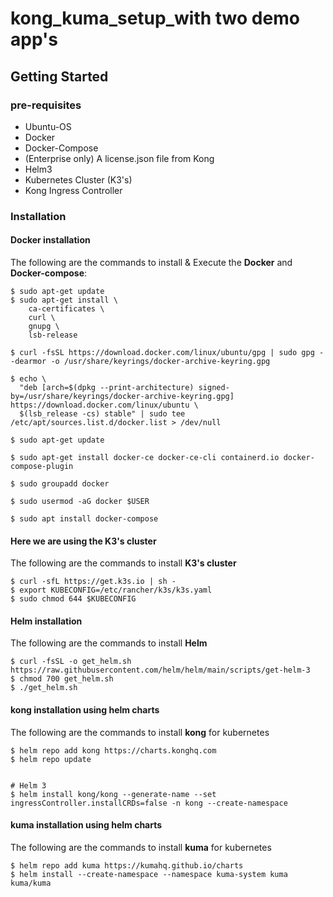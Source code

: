 # kong_kuma_setup_with two demo app's

## Getting Started

### pre-requisites

* Ubuntu-OS
* Docker
* Docker-Compose
* (Enterprise only) A license.json file from Kong
* Helm3
* Kubernetes Cluster (K3's)
* Kong Ingress Controller


### Installation

 #### Docker installation
 The following are the commands to install & Execute the  **Docker** and  **Docker-compose**:

```
$ sudo apt-get update
$ sudo apt-get install \
    ca-certificates \
    curl \
    gnupg \
    lsb-release

$ curl -fsSL https://download.docker.com/linux/ubuntu/gpg | sudo gpg --dearmor -o /usr/share/keyrings/docker-archive-keyring.gpg

$ echo \
  "deb [arch=$(dpkg --print-architecture) signed-by=/usr/share/keyrings/docker-archive-keyring.gpg] https://download.docker.com/linux/ubuntu \
  $(lsb_release -cs) stable" | sudo tee /etc/apt/sources.list.d/docker.list > /dev/null

$ sudo apt-get update

$ sudo apt-get install docker-ce docker-ce-cli containerd.io docker-compose-plugin

$ sudo groupadd docker

$ sudo usermod -aG docker $USER

$ sudo apt install docker-compose

```
 #### Here we are using the K3's cluster
 The following are the commands to install **K3's cluster**
```
$ curl -sfL https://get.k3s.io | sh -
$ export KUBECONFIG=/etc/rancher/k3s/k3s.yaml
$ sudo chmod 644 $KUBECONFIG

```

#### Helm  installation
 The following are the commands to install  **Helm** 
```
$ curl -fsSL -o get_helm.sh https://raw.githubusercontent.com/helm/helm/main/scripts/get-helm-3
$ chmod 700 get_helm.sh
$ ./get_helm.sh

```

#### kong  installation using helm charts
 The following are the commands to install  **kong** for kubernetes
```
$ helm repo add kong https://charts.konghq.com
$ helm repo update


# Helm 3
$ helm install kong/kong --generate-name --set ingressController.installCRDs=false -n kong --create-namespace

```

#### kuma installation using helm charts
 The following are the commands to install  **kuma** for kubernetes
```
$ helm repo add kuma https://kumahq.github.io/charts
$ helm install --create-namespace --namespace kuma-system kuma kuma/kuma

```

